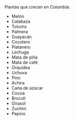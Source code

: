Plantas que crecen en Colombia:

* Melón
* Calabaza
* Totumo
* Palmera
* Guayacán
* Cocotero
* Platanero
* Lechuga
* Mata de piña
* Mata de café
* Orquídea
* Uchuva
* Pino
* Achira
* Caña de azúcar
* Cocoa
* Brocoli
* Girasol
* Zuchini
* Pepino
